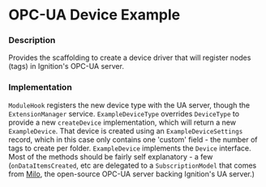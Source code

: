 # OPC-UA Device Example

### Description
Provides the scaffolding to create a device driver that will register nodes (tags) in Ignition's OPC-UA server.

### Implementation
`ModuleHook` registers the new device type with the UA server, though the `ExtensionManager` service.
`ExampleDeviceType` overrides `DeviceType` to provide a new `createDevice` implementation, which will return a new `ExampleDevice`.
That device is created using an `ExampleDeviceSettings` record, which in this case only contains one 'custom' field - the number of tags to create per folder.
`ExampleDevice` implements the `Device` interface. Most of the methods should be fairly self explanatory - a few (`onDataItemsCreated`, etc are delegated to a `SubscriptionModel` that comes from [Milo](https://github.com/eclipse/milo), the open-source OPC-UA server backing Ignition's UA server.)